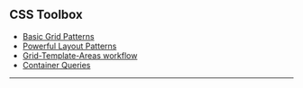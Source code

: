 ## CSS Toolbox

- [Basic Grid Patterns](https://github.com/Adamskoullos/css/blob/main/notes/grid-basic-patterns.md)
- [Powerful Layout Patterns](https://github.com/Adamskoullos/css/blob/main/notes/layout-patterns.md)
- [Grid-Template-Areas workflow](https://github.com/Adamskoullos/css/blob/main/notes/grid-area-setup.md)
- [Container Queries](https://github.com/Adamskoullos/css/blob/main/notes/container-queries.md)

---
